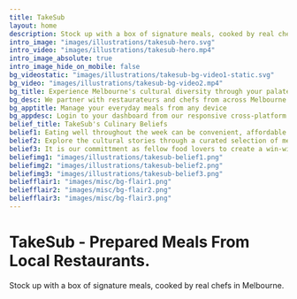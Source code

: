 ```yaml
---
title: TakeSub
layout: home
description: Stock up with a box of signature meals, cooked by real chefs in Melbourne.
intro_image: "images/illustrations/takesub-hero.svg"
intro_video: "images/illustrations/takesub-hero.mp4"
intro_image_absolute: true
intro_image_hide_on_mobile: false
bg_videostatic: "images/illustrations/takesub-bg-video1-static.svg"
bg_video: "images/illustrations/takesub-bg-video2.mp4"
bg_title: Experience Melbourne's cultural diversity through your palate
bg_desc: We partner with restaurateurs and chefs from across Melbourne to bring you a unique home dining experience.
bg_apptitle: Manage your everyday meals from any device
bg_appdesc: Login to your dashboard from our responsive cross-platform web app.
belief_title: TakeSub's Culinary Beliefs
belief1: Eating well throughout the week can be convenient, affordable and enjoyable. Don't settle for a mass-produced meal.
belief2: Explore the cultural stories through a curated selection of meals. Our partnered chefs change it up so that you can embark on new culinary journeys.
belief3: It is our committment as fellow food lovers to create a win-win relationship. Take heart in knowing that every order supports the restaurant that you love.
beliefimg1: "images/illustrations/takesub-belief1.png"
beliefimg2: "images/illustrations/takesub-belief2.png"
beliefimg3: "images/illustrations/takesub-belief3.png"
beliefflair1: "images/misc/bg-flair1.png"
beliefflair2: "images/misc/bg-flair2.png"
beliefflair3: "images/misc/bg-flair3.png"
---
```


# TakeSub - Prepared Meals From Local Restaurants.

Stock up with a box of signature meals, cooked by real chefs in Melbourne.
